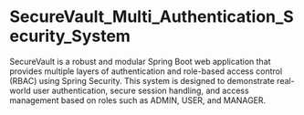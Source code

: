 # SecureVault_Multi_Authentication_Security_System
SecureVault is a robust and modular Spring Boot web application that provides multiple layers of authentication and role-based access control (RBAC) using Spring Security. This system is designed to demonstrate real-world user authentication, secure session handling, and access management based on roles such as ADMIN, USER, and MANAGER.
